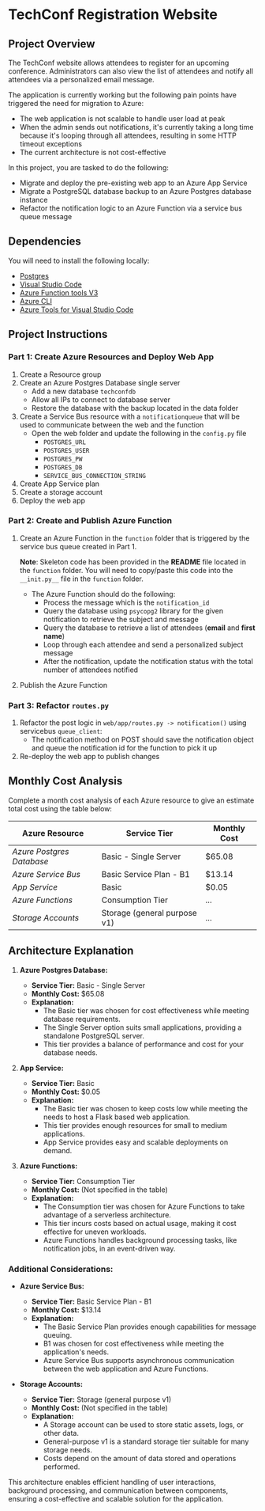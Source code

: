 # TechConf Registration Website

## Project Overview
The TechConf website allows attendees to register for an upcoming conference. Administrators can also view the list of attendees and notify all attendees via a personalized email message.

The application is currently working but the following pain points have triggered the need for migration to Azure:
 - The web application is not scalable to handle user load at peak
 - When the admin sends out notifications, it's currently taking a long time because it's looping through all attendees, resulting in some HTTP timeout exceptions
 - The current architecture is not cost-effective 

In this project, you are tasked to do the following:
- Migrate and deploy the pre-existing web app to an Azure App Service
- Migrate a PostgreSQL database backup to an Azure Postgres database instance
- Refactor the notification logic to an Azure Function via a service bus queue message

## Dependencies

You will need to install the following locally:
- [Postgres](https://www.postgresql.org/download/)
- [Visual Studio Code](https://code.visualstudio.com/download)
- [Azure Function tools V3](https://docs.microsoft.com/en-us/azure/azure-functions/functions-run-local?tabs=windows%2Ccsharp%2Cbash#install-the-azure-functions-core-tools)
- [Azure CLI](https://docs.microsoft.com/en-us/cli/azure/install-azure-cli?view=azure-cli-latest)
- [Azure Tools for Visual Studio Code](https://marketplace.visualstudio.com/items?itemName=ms-vscode.vscode-node-azure-pack)

## Project Instructions

### Part 1: Create Azure Resources and Deploy Web App
1. Create a Resource group
2. Create an Azure Postgres Database single server
   - Add a new database `techconfdb`
   - Allow all IPs to connect to database server
   - Restore the database with the backup located in the data folder
3. Create a Service Bus resource with a `notificationqueue` that will be used to communicate between the web and the function
   - Open the web folder and update the following in the `config.py` file
      - `POSTGRES_URL`
      - `POSTGRES_USER`
      - `POSTGRES_PW`
      - `POSTGRES_DB`
      - `SERVICE_BUS_CONNECTION_STRING`
4. Create App Service plan
5. Create a storage account
6. Deploy the web app

### Part 2: Create and Publish Azure Function
1. Create an Azure Function in the `function` folder that is triggered by the service bus queue created in Part 1.

      **Note**: Skeleton code has been provided in the **README** file located in the `function` folder. You will need to copy/paste this code into the `__init.py__` file in the `function` folder.
      - The Azure Function should do the following:
         - Process the message which is the `notification_id`
         - Query the database using `psycopg2` library for the given notification to retrieve the subject and message
         - Query the database to retrieve a list of attendees (**email** and **first name**)
         - Loop through each attendee and send a personalized subject message
         - After the notification, update the notification status with the total number of attendees notified
2. Publish the Azure Function

### Part 3: Refactor `routes.py`
1. Refactor the post logic in `web/app/routes.py -> notification()` using servicebus `queue_client`:
   - The notification method on POST should save the notification object and queue the notification id for the function to pick it up
2. Re-deploy the web app to publish changes

## Monthly Cost Analysis
Complete a month cost analysis of each Azure resource to give an estimate total cost using the table below:

| Azure Resource | Service Tier | Monthly Cost |
| ------------ | ------------ | ------------ |
| *Azure Postgres Database* |Basic - Single Server |$65.08   |
| *Azure Service Bus*   |Basic Service Plan - B1| $13.14       |
| *App Service*         |Basic                  | $0.05        |
| *Azure Functions*     |Consumption Tier       | ...          |
| *Storage Accounts*    |Storage (general purpose v1)|...      |

## Architecture Explanation
1. **Azure Postgres Database:**
   - **Service Tier:** Basic - Single Server
   - **Monthly Cost:** $65.08
   - **Explanation:**
      - The Basic tier was chosen for cost effectiveness while meeting database requirements.
      - The Single Server option suits small applications, providing a standalone PostgreSQL server.
      - This tier provides a balance of performance and cost for your database needs.

2. **App Service:**
   - **Service Tier:** Basic
   - **Monthly Cost:** $0.05
   - **Explanation:**
      - The Basic tier was chosen to keep costs low while meeting the needs to host a Flask based web application.
      - This tier provides enough resources for small to medium applications.
      - App Service provides easy and scalable deployments on demand.

3. **Azure Functions:**
   - **Service Tier:** Consumption Tier
   - **Monthly Cost:** (Not specified in the table)
   - **Explanation:**
      - The Consumption tier was chosen for Azure Functions to take advantage of a serverless architecture.
      - This tier incurs costs based on actual usage, making it cost effective for uneven workloads.
      - Azure Functions handles background processing tasks, like notification jobs, in an event-driven way.


### Additional Considerations:

- **Azure Service Bus:**
  - **Service Tier:** Basic Service Plan - B1
  - **Monthly Cost:** $13.14
  - **Explanation:**
      - The Basic Service Plan provides enough capabilities for message queuing.
      - B1 was chosen for cost effectiveness while meeting the application's needs.
      - Azure Service Bus supports asynchronous communication between the web application and Azure Functions.

- **Storage Accounts:**
  - **Service Tier:** Storage (general purpose v1)
  - **Monthly Cost:** (Not specified in the table)
  - **Explanation:**
      - A Storage account can be used to store static assets, logs, or other data.
      - General-purpose v1 is a standard storage tier suitable for many storage needs.
      - Costs depend on the amount of data stored and operations performed.

This architecture enables efficient handling of user interactions, background processing, and communication between components, ensuring a cost-effective and scalable solution for the application.